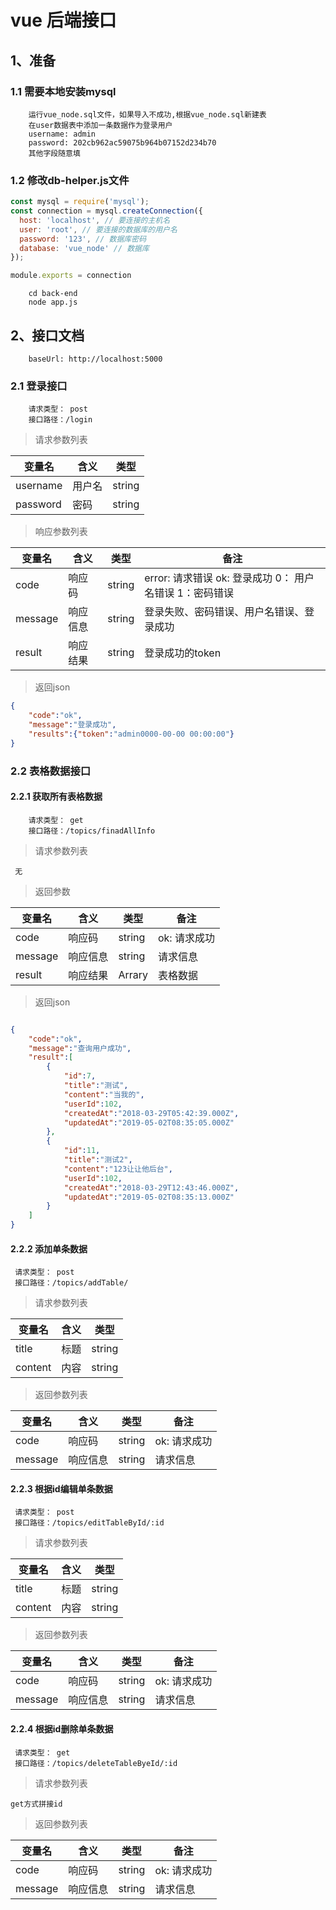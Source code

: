 # vue 后端接口

## 1、准备

### 1.1 需要本地安装mysql

```shell
    运行vue_node.sql文件，如果导入不成功,根据vue_node.sql新建表
    在user数据表中添加一条数据作为登录用户
    username: admin
    password: 202cb962ac59075b964b07152d234b70
    其他字段随意填
```
### 1.2 修改db-helper.js文件

```javascript
const mysql = require('mysql');
const connection = mysql.createConnection({
  host: 'localhost', // 要连接的主机名
  user: 'root', // 要连接的数据库的用户名
  password: '123', // 数据库密码
  database: 'vue_node' // 数据库
});

module.exports = connection
```

```
    cd back-end
    node app.js
```


## 2、接口文档

```shell
    baseUrl: http://localhost:5000
```

### 2.1 登录接口

```shell
    请求类型： post
    接口路径：/login
```

> 请求参数列表

| 变量名 |       含义    |       类型       |
|--------|--------------|------------------|
| username| 用户名       | string           |
| password| 密码         | string           |

> 响应参数列表

| 变量名  | 含义         | 类型   | 备注   |
|--------|--------------|--------|----------|
| code    | 响应码       | string|   error: 请求错误 ok: 登录成功 0： 用户名错误 1：密码错误 |
| message | 响应信息      | string | 登录失败、密码错误、用户名错误、登录成功 |
| result | 响应结果       | string | 登录成功的token |

> 返回json

```json
{
    "code":"ok",
    "message":"登录成功",
    "results":{"token":"admin0000-00-00 00:00:00"}
}
```

### 2.2 表格数据接口

#### 2.2.1 获取所有表格数据

```shell
    请求类型： get
    接口路径：/topics/finadAllInfo
```

> 请求参数列表
```shell
 无
```

> 返回参数

| 变量名  | 含义         | 类型   | 备注   |
|--------|--------------|--------|----------|
| code    | 响应码       | string|   ok: 请求成功 |
| message | 响应信息      | string | 请求信息 |
| result | 响应结果       | Arrary | 表格数据 |

> 返回json

```json

{
    "code":"ok",
    "message":"查询用户成功",
    "result":[
        {
            "id":7,
            "title":"测试",
            "content":"当我的",
            "userId":102,
            "createdAt":"2018-03-29T05:42:39.000Z",
            "updatedAt":"2019-05-02T08:35:05.000Z"
        },
        {
            "id":11,
            "title":"测试2",
            "content":"123让让他后台",
            "userId":102,
            "createdAt":"2018-03-29T12:43:46.000Z",
            "updatedAt":"2019-05-02T08:35:13.000Z"
        }
    ]
}
```

#### 2.2.2 添加单条数据

```shell
 请求类型： post
 接口路径：/topics/addTable/
```

> 请求参数列表

| 变量名 |       含义    |       类型       |
|--------|--------------|------------------|
| title| 标题       | string                |
| content| 内容         | string           |

> 返回参数列表

| 变量名  | 含义         | 类型   | 备注   |
|--------|--------------|--------|----------|
| code    | 响应码       | string|   ok: 请求成功 |
| message | 响应信息      | string | 请求信息 |

#### 2.2.3 根据id编辑单条数据

```shell
 请求类型： post
 接口路径：/topics/editTableById/:id
```

> 请求参数列表

| 变量名 |       含义    |       类型       |
|--------|--------------|------------------|
| title| 标题       | string                |
| content| 内容         | string           |

> 返回参数列表

| 变量名  | 含义         | 类型   | 备注   |
|--------|--------------|--------|----------|
| code    | 响应码       | string|   ok: 请求成功 |
| message | 响应信息      | string | 请求信息 |


#### 2.2.4 根据id删除单条数据

```shell
 请求类型： get
 接口路径：/topics/deleteTableByeId/:id
```

> 请求参数列表

```shell
get方式拼接id
```

> 返回参数列表

| 变量名  | 含义         | 类型   | 备注   |
|--------|--------------|--------|----------|
| code    | 响应码       | string|   ok: 请求成功 |
| message | 响应信息      | string | 请求信息 |
